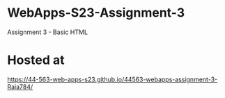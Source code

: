 # WebApps-S23-Assignment-3
Assignment 3 - Basic HTML
# Hosted at 
https://44-563-web-apps-s23.github.io/44563-webapps-assignment-3-Raja784/